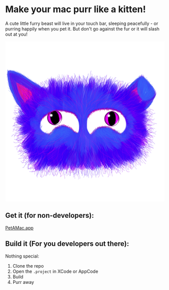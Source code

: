 # Make your mac purr like a kitten!

A cute little furry beast will live in your touch bar, sleeping peacefully - or purring happily when you pet it. But don't go against the fur or it will slash out at you!

![PET](PET.png)

## Get it (for non-developers):

[PetAMac.app](PetAMac.app)

## Build it (For you developers out there):
Nothing special:
1. Clone the repo
2. Open the `.project` in XCode or AppCode
3. Build
4. Purr away